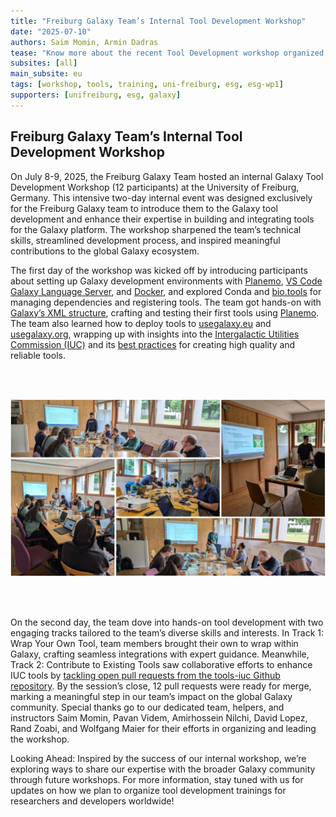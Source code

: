 ```yaml
---
title: "Freiburg Galaxy Team’s Internal Tool Development Workshop"
date: "2025-07-10"
authors: Saim Momin, Armin Dadras
tease: "Know more about the recent Tool Development workshop organized at Freiburg Galaxy Team"
subsites: [all]
main_subsite: eu
tags: [workshop, tools, training, uni-freiburg, esg, esg-wp1]
supporters: [unifreiburg, esg, galaxy]
---
```


## Freiburg Galaxy Team’s Internal Tool Development Workshop

On July 8-9, 2025, the Freiburg Galaxy Team hosted an internal Galaxy Tool Development Workshop (12 participants) at the University of Freiburg, Germany. This intensive two-day internal event was designed exclusively for the Freiburg Galaxy team to introduce them to the Galaxy tool development and enhance their expertise in building and integrating tools for the Galaxy platform. The workshop sharpened the team’s technical skills, streamlined development process, and inspired meaningful contributions to the global Galaxy ecosystem.

The first day of the workshop was kicked off by introducing participants about setting up Galaxy development environments with [Planemo](http://planemo.readthedocs.io/en/latest/), [VS Code Galaxy Language Server](https://github.com/galaxyproject/galaxy-language-server), and [Docker](https://docs.docker.com/), and explored Conda and [bio.tools](https://bio.tools/) for managing dependencies and registering tools. The team got hands-on with[ Galaxy’s XML structure](https://docs.galaxyproject.org/en/latest/dev/schema.html), crafting and testing their first tools using [Planemo](https://planemo.readthedocs.io/en/latest/). The team also learned how to deploy tools to [usegalaxy.eu](https://usegalaxy.eu/) and [usegalaxy.org](https://usegalaxy.org/), wrapping up with insights into the [Intergalactic Utilities Commission (IUC)](https://galaxyproject.org/iuc/) and its [best practices](https://galaxy-iuc-standards.readthedocs.io/en/latest/) for creating high quality and reliable tools.

<br></br>

<div align="center" id="fig1">
  <img src="./tool-dev.png" alt="Workshop" width="1000">
</div>

<br></br>

On the second day, the team dove into hands-on tool development with two engaging tracks tailored to the team’s diverse skills and interests. In Track 1: Wrap Your Own Tool, team members brought their own to wrap within Galaxy, crafting seamless integrations with expert guidance. Meanwhile, Track 2: Contribute to Existing Tools saw collaborative efforts to enhance IUC tools by [tackling open pull requests from the tools-iuc Github repository](https://github.com/galaxyproject/tools-iuc/pulls). By the session’s close, 12 pull requests were ready for merge, marking a meaningful step in our team’s impact on the global Galaxy community. Special thanks go to our dedicated team, helpers, and instructors Saim Momin, Pavan Videm, Amirhossein Nilchi, David Lopez, Rand Zoabi, and Wolfgang Maier for their efforts in organizing and leading the workshop. 

Looking Ahead: Inspired by the success of our internal workshop, we’re exploring ways to share our expertise with the broader Galaxy community through future workshops. For more information, stay tuned with us for updates on how we plan to organize tool development trainings for researchers and developers worldwide!



